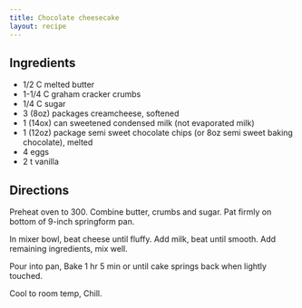 ```yaml
---
title: Chocolate cheesecake
layout: recipe
---
```


## Ingredients
* 1/2 C melted butter
* 1-1/4 C graham cracker crumbs
* 1/4 C sugar
* 3 (8oz) packages creamcheese, softened
* 1 (14ox) can sweetened condensed milk (not evaporated milk)
* 1 (12oz) package semi sweet chocolate chips (or 8oz semi sweet baking chocolate), melted
* 4 eggs
* 2 t vanilla

## Directions
Preheat oven to 300. Combine butter, crumbs and sugar. Pat firmly on bottom of 9-inch springform pan.

In mixer bowl, beat cheese until fluffy. Add milk, beat until smooth. Add remaining ingredients, mix well.

Pour into pan, Bake 1 hr 5 min or until cake springs back when lightly touched.

Cool to room temp, Chill.
